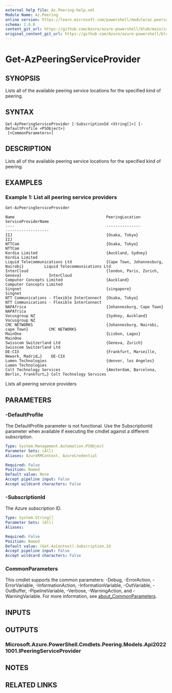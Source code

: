 ```yaml
---
external help file: Az.Peering-help.xml
Module Name: Az.Peering
online version: https://learn.microsoft.com/powershell/module/az.peering/get-azpeeringserviceprovider
schema: 2.0.0
content_git_url: https://github.com/Azure/azure-powershell/blob/main/src/Peering/Peering/help/Get-AzPeeringServiceProvider.md
original_content_git_url: https://github.com/Azure/azure-powershell/blob/main/src/Peering/Peering/help/Get-AzPeeringServiceProvider.md
---
```


# Get-AzPeeringServiceProvider

## SYNOPSIS
Lists all of the available peering service locations for the specified kind of peering.

## SYNTAX

```
Get-AzPeeringServiceProvider [-SubscriptionId <String[]>] [-DefaultProfile <PSObject>]
 [<CommonParameters>]
```

## DESCRIPTION
Lists all of the available peering service locations for the specified kind of peering.

## EXAMPLES

### Example 1: List all peering service providers
```powershell
Get-AzPeeringServiceProvider
```

```output
Name                                        PeeringLocation                            ServiceProviderName
----                                        ---------------                            -------------------
IIJ                                         {Osaka, Tokyo}                             IIJ
NTTCom                                      {Osaka, Tokyo}                             NTTCom
Kordia Limited                              {Auckland, Sydney}                         Kordia Limited
Liquid Telecommunications Ltd               {Cape Town, Johannesburg, Nairobi}         Liquid Telecommunications Ltd
InterCloud                                  {london, Paris, Zurich, Geneva}            InterCloud
Computer Concepts Limited                   {Auckland}                                 Computer Concepts Limited
Singnet                                     {singapore}                                Singnet
NTT Communications - Flexible InterConnect  {Osaka, Tokyo}                             NTT Communications - Flexible InterConnect
NAPAfrica                                   {Johannesburg, Cape Town}                  NAPAfrica
Vocusgroup NZ                               {Sydney, Auckland}                         Vocusgroup NZ
CMC NETWORKS                                {Johannesburg, Nairobi, cape Town}         CMC NETWORKS
MainOne                                     {Lisbon, Lagos}                            MainOne
Swisscom Switzerland Ltd                    {Geneva, Zurich}                           Swisscom Switzerland Ltd
DE-CIX                                      {Frankfurt, Marseille, Newark, Madrid…}    DE-CIX
Lumen Technologies                          {denver, los Angeles}                      Lumen Technologies
Colt Technology Services                    {Amsterdam, Barcelona, Berlin, Frankfurt…} Colt Technology Services
```

Lists all peering service providers

## PARAMETERS

### -DefaultProfile
The DefaultProfile parameter is not functional.
Use the SubscriptionId parameter when available if executing the cmdlet against a different subscription.

```yaml
Type: System.Management.Automation.PSObject
Parameter Sets: (All)
Aliases: AzureRMContext, AzureCredential

Required: False
Position: Named
Default value: None
Accept pipeline input: False
Accept wildcard characters: False
```

### -SubscriptionId
The Azure subscription ID.

```yaml
Type: System.String[]
Parameter Sets: (All)
Aliases:

Required: False
Position: Named
Default value: (Get-AzContext).Subscription.Id
Accept pipeline input: False
Accept wildcard characters: False
```

### CommonParameters
This cmdlet supports the common parameters: -Debug, -ErrorAction, -ErrorVariable, -InformationAction, -InformationVariable, -OutVariable, -OutBuffer, -PipelineVariable, -Verbose, -WarningAction, and -WarningVariable. For more information, see [about_CommonParameters](http://go.microsoft.com/fwlink/?LinkID=113216).

## INPUTS

## OUTPUTS

### Microsoft.Azure.PowerShell.Cmdlets.Peering.Models.Api20221001.IPeeringServiceProvider

## NOTES

## RELATED LINKS
